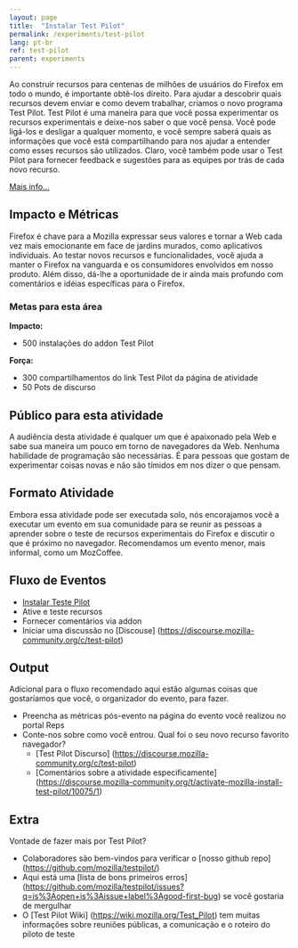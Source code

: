 ```yaml
---
layout: page
title:  "Instalar Test Pilot"
permalink: /experiments/test-pilot
lang: pt-br
ref: test-pilot
parent: experiments
---
```


Ao construir recursos para centenas de milhões de usuários do Firefox em todo o mundo, é importante obtê-los direito. Para ajudar a descobrir quais recursos devem enviar e como devem trabalhar, criamos o novo programa Test Pilot. Test Pilot é uma maneira para que você possa experimentar os recursos experimentais e deixe-nos saber o que você pensa. Você pode ligá-los e desligar a qualquer momento, e você sempre saberá quais as informações que você está compartilhando para nos ajudar a entender como esses recursos são utilizados. Claro, você também pode usar o Test Pilot para fornecer feedback e sugestões para as equipes por trás de cada novo recurso.

[Mais info...](https://blog.mozilla.org/blog/2016/05/10/you-can-help-build-the-future-of-firefox-with-the-new-test-pilot-program/)

## Impacto e Métricas

Firefox é chave para a Mozilla expressar seus valores e tornar a Web cada vez mais emocionante em face de jardins murados, como aplicativos individuais. Ao testar novos recursos e funcionalidades, você ajuda a manter o Firefox na vanguarda e os consumidores envolvidos em nosso produto. Além disso, dá-lhe a oportunidade de ir ainda mais profundo com comentários e idéias específicas para o Firefox.

### Metas para esta área

__Impacto:__

* 500  instalações do addon Test Pilot

__Força:__

* 300 compartilhamentos do link Test Pilot da página de atividade
* 50 Pots de discurso

## Público para esta atividade

A audiência desta atividade é qualquer um que é apaixonado pela Web e sabe sua maneira um pouco em torno de navegadores da Web. Nenhuma habilidade de programação são necessárias. É para pessoas que gostam de experimentar coisas novas e não são tímidos em nos dizer o que pensam.

## Formato Atividade

Embora essa atividade pode ser executada solo, nós encorajamos você a executar um evento em sua comunidade para se reunir as pessoas a aprender sobre o teste de recursos experimentais do Firefox e discutir o que é próximo no navegador. Recomendamos um evento menor, mais informal, como um MozCoffee.

## Fluxo de Eventos

* [Instalar Teste Pilot](http://testpilot.firefox.com/experiments?utm_source=activity.mozilla.community&utm_medium=referral&utm_campaign=moz-community-2016)
* Ative e teste recursos
* Fornecer comentários via addon
* Iniciar uma discussão no [Discouse] (https://discourse.mozilla-community.org/c/test-pilot)

## Output

Adicional para o fluxo recomendado aqui estão algumas coisas que gostaríamos que você, o organizador do evento, para fazer.

* Preencha as métricas pós-evento na página do evento você realizou no portal Reps
* Conte-nos sobre como você entrou. Qual foi o seu novo recurso favorito navegador?
    * [Test Pilot Discurso] (https://discourse.mozilla-community.org/c/test-pilot)
    * [Comentários sobre a atividade especificamente] (https://discourse.mozilla-community.org/t/activate-mozilla-install-test-pilot/10075/1)

## Extra

Vontade de fazer mais por Test Pilot?

* Colaboradores são bem-vindos para verificar o [nosso github repo] (https://github.com/mozilla/testpilot/)
* Aqui está uma [lista de bons primeiros erros] (https://github.com/mozilla/testpilot/issues?q=is%3Aopen+is%3Aissue+label%3Agood-first-bug) se você gostaria de mergulhar
* O [Test Pilot Wiki] (https://wiki.mozilla.org/Test_Pilot) tem muitas informações sobre reuniões públicas, a comunicação e o roteiro do piloto de teste
